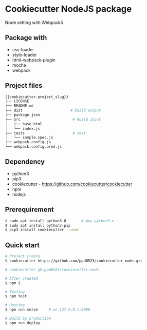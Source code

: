 # Cookiecutter NodeJS package

Node setting with Webpack5


## Package with
* css-loader
* style-loader
* html-webpack-plugin
* mocha
* webpack

## Project files
```bash
{{cookiecutter.project_slug}}
├── LICENSE
├── README.md
├── dist                      # build output
├── package.json
├── src                        # build input
│   ├── base.html
│   └── index.js
├── tests                      # test
│   └── sample.spec.js
├── webpack.config.js
└── webpack.config.prod.js
```

## Dependency
* python3
* pip3
* cookiecutter - https://github.com/cookiecutter/cookiecutter
* npm
* nodejs


## Prerequirement
```bash
$ sudo apt install python3.8       # Any python3.x
$ sudo apt install python3-pip
$ pip3 install cookiecutter --user
```

## Quick start
```bash
# Project create
$ cookiecutter https://github.com/ppd0523/cookiecutter-node.git

# cookiecutter gh:ppd0523/cookiecutter-node

# After craeted
$ npm i

# Testing
$ npm test

# Hosting
$ npm run serve     # on 127.0.0.1:8080

# Build by production
$ npm run deploy
```
